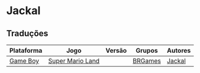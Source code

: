 # Jackal

## Traduções

| Plataforma | Jogo | Versão | Grupos | Autores |
| ----------- | ----------- | ----------- | ----------- | ----------- |
| [Game Boy](../../traducoes/game-boy/) | [Super Mario Land](../../traducoes/game-boy/super-mario-land_jackal/) |  | [BRGames](../../grupos/brgames/) | [Jackal](../../autores/jackal/) |